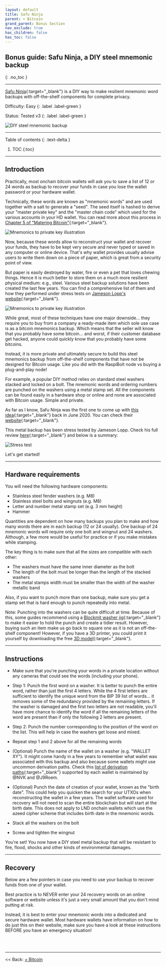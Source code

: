 ```yaml
---
layout: default
title: Safu Ninja
parent: + Bitcoin
grand_parent: Bonus Section
nav_exclude: true
has_children: false
has_toc: false
---
```


## Bonus guide: Safu Ninja, a DIY steel mnemonic backup
{: .no_toc }

---

[Safu Ninja](https://safu.ninja/){:target="_blank"} is a DIY way to make resilient mnemonic word backups with off-the-shelf components for complete privacy.

Difficulty: Easy
{: .label .label-green }

Status: Tested v3
{: .label .label-green }

![DIY steel mnemonic backup](../../../images/diy-steel-mnemonic-backup.png)

---

Table of contents
{: .text-delta }

1. TOC
{:toc}

---

## Introduction

Practically, most onchain bitcoin wallets will ask you to save a list of 12 or 24 words as backup to recover your funds in case you lose the wallet password or your hardware wallet.

Technically, these words are known as "mnemonic words" and are used together with a salt to generate a "seed". The seed itself is hashed to derive your "master private key" and the "master chain code" which used for the various accounts in your HD wallet. You can read more about this process in [Chapter 5 of "Matering Bitcoin"](https://github.com/bitcoinbook/bitcoinbook/blob/develop/ch05.asciidoc#hd_wallets=){:target="_blank"}.

![Mnemonics to private key illustration](../../../images/mnemonics-to-seed-to-private-key.png)

Now, because these words allow to reconstruct your wallet and recover your funds, they have to be kept very secure and never typed or saved in any computer or online device. That's why wallet provides usually advise users to write them down on a piece of paper, which is great from a security point of view.

But paper is easily destroyed by water, fire or even a pet that loves chewing things. Hence it is much better to store them on a much more resilient physical medium: e.g., steel. Various steel backup solutions have been created the last few years. You can find a comprehensive list of them and how they performed under stress tests on [Jameson Lopp's website](https://jlopp.github.io/metal-bitcoin-storage-reviews/){:target="_blank"}.

![Mnemonics to private key illustration](../../../images/blockplate_crush.png)

While great, most of these techniques have one major downside... they require you to buy from a company a ready-made item which sole use case is as a bitcoin mnemonics backup. Which means that the seller will know that you probably have some bitcoin... and worst, if their customer database get hacked, anyone could quickly know that you probably have some bitcoins.

Instead, it is more private and ultimately secure to build this steel mnemonics backup from off-the-shelf components that have not be designed for Bitcoin usage. Like you did with the RaspiBolt node vs buying a plug-and-play node!

For example, a popular DIY method relies on standard steel washers stacked and locked on a bolt. The mnemonic words and ordering numbers are punched on the washers using a metal stamp set. All the components can be found easily in a hardware shop or online and none are associated with Bitcoin usage. Simple and private.

As far as I know, Safu Ninja was the first one to come up with [this idea](https://www.reddit.com/r/Bitcoin/comments/h0j136/cheap_and_easy_diy_metal_bitcoin_seed_storage/){:target="_blank"} back in June 2020. You can check their [website](https://safu.ninja/){:target="_blank"}.


This metal backup has been stress tested by Jameson Lopp. Check his full review [here](https://blog.lopp.net/metal-bitcoin-seed-storage-stress-test-iv/){:target="_blank"} and below is a summary:

![Stress test](../../../images/safu-ninja-stress-test-result.PNG)


Let's get started!

---

## Hardware requirements

You will need the following hardware components:

* Stainless steel fender washers (e.g. M8)
* Stainless steel bolts and wingnuts (e.g. M8)
* Letter and number metal stamp set (e.g. 3 mm height)
* Hammer

Quantities are dependent on how many backups you plan to make and how many words there are in each backup (12 or 24 usually). One backup of 24 mnemonic words will require only one bolt and wingnut and 24 washers. Although, a few more would be useful for practice or if you make mistakes while stamping.

The key thing is to make sure that all the sizes are compatible with each other:
* The washers must have the same inner diameter as the bolt
* The length of the bolt must be longer than the length of the stacked washers
* The metal stamps width must be smaller than the width of the washer metallic band

Also, if you want to punch more than one backup, make sure you get a stamp set that is hard enough to punch repeatedly into metal.

Note: Punching into the washers can be quite difficult at time. Because of this, some guides recommend using a [Blockmit washer jig](https://www.cryptocloaks.com/product/blockmitjig/){:target="_blank"}  to make it easier to hold the punch and create a tidier result. However, buying such an item make us go back to square one as it is not an off-the-shelf component! However, if you have a 3D printer, you could print it yourself by downloading the free [3D model](https://www.tinkercad.com/things/6LnKVMshm6o){:target="_blank"}.

---

## Instructions

* Make sure that you're punching your words in a private location without any cameras that could see the words (including your phone).

* Step 1: Punch the first word on a washer. It is better to punch the entire word, rather than just the first 4 letters. While the 4 first letters are sufficient to identify the unique word from the BIP 39 list of words... it removes some of the redundancy provided by the remaining letters. If the washer is damaged and the first two letters are not readable, you'll have more chance to identify the word if all the remaining letters of the word are present than if only the following 2 letters are present.

* Step 2: Punch the number corresponding to the position of the word on the list. This will help in case the washers get loose and mixed.

* Repeat step 1 and 2 above for all the remaining words

* (Optional) Punch the name of the wallet on a washer (e.g. "WALLET XY"). It might come handy in a few years to remember what wallet was associated with this backup and also because some wallets might use uncommon derivation paths. Check this [list of derivation paths](https://walletsrecovery.org/){:target="_blank"} supported by each wallet is maintained by @NVK and @J9Roem.

* (Optional) Punch the date of creation of your wallet, known as the "birth date". This could help you quicken the search for your UTXOs when reconstructing the wallet in a few years. The wallet software used for recovery will not need to scan the entire blockchain but will start at the birth date. This does not apply to LND onchain wallets which use the azeed cipher scheme that includes birth date in the mnemonic words. 

* Stack all the washers on the bolt

* Screw and tighten the wingnut

You're set! You now have a DIY steel metal backup that will be resistant to fire, flood, shocks and other kinds of environmental damages.

---

## Recovery

Below are a few pointers in case you need to use your backup to recover funds from one of your wallet.

Best practice is to NEVER enter your 24 recovery words on an online software or website unless it's just a very small amount that you don't mind putting at risk. 

Instead, it is best to enter your mnemonic words into a dedicated and secure hardware wallet. Most hardware wallets have information on how to do just this on their website, make sure you have a look at these instructions BEFORE you have an emergency situation!

<br /><br />

---

<< Back: [+ Bitcoin](index.md)
